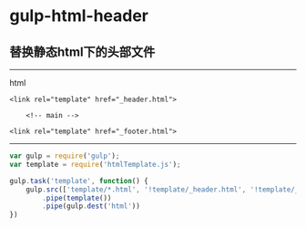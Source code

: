# gulp-html-header

## 替换静态html下的头部文件

***

html
```
<link rel="template" href="_header.html">

	<!-- main -->

<link rel="template" href="_footer.html">
```

***

``` js
var gulp = require('gulp');
var template = require('htmlTemplate.js');

gulp.task('template', function() {
	gulp.src(['template/*.html', '!template/_header.html', '!template/_footer.html'])
		.pipe(template())
		.pipe(gulp.dest('html'))
})
```